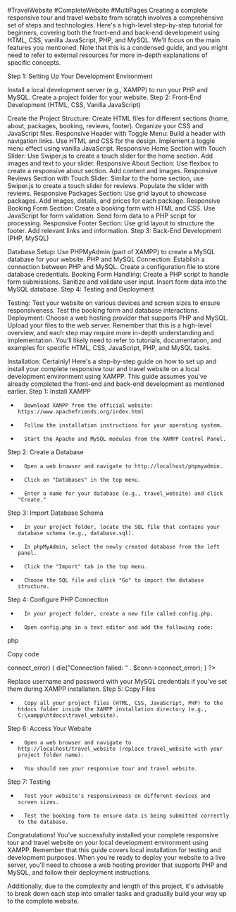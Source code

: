 #TravelWebsite #CompleteWebsite #MultiPages
Creating a complete responsive tour and travel website from scratch involves a comprehensive set of steps and technologies. Here's a high-level step-by-step tutorial for beginners, covering both the front-end and back-end development using HTML, CSS, vanilla JavaScript, PHP, and MySQL. We'll focus on the main features you mentioned. Note that this is a condensed guide, and you might need to refer to external resources for more in-depth explanations of specific concepts.

Step 1: Setting Up Your Development Environment

Install a local development server (e.g., XAMPP) to run your PHP and MySQL.
Create a project folder for your website.
Step 2: Front-End Development (HTML, CSS, Vanilla JavaScript)

Create the Project Structure:
Create HTML files for different sections (home, about, packages, booking, reviews, footer).
Organize your CSS and JavaScript files.
Responsive Header with Toggle Menu:
Build a header with navigation links.
Use HTML and CSS for the design.
Implement a toggle menu effect using vanilla JavaScript.
Responsive Home Section with Touch Slider:
Use Swiper.js to create a touch slider for the home section.
Add images and text to your slider.
Responsive About Section:
Use flexbox to create a responsive about section.
Add content and images.
Responsive Reviews Section with Touch Slider:
Similar to the home section, use Swiper.js to create a touch slider for reviews.
Populate the slider with reviews.
Responsive Packages Section:
Use grid layout to showcase packages.
Add images, details, and prices for each package.
Responsive Booking Form Section:
Create a booking form with HTML and CSS.
Use JavaScript for form validation.
Send form data to a PHP script for processing.
Responsive Footer Section:
Use grid layout to structure the footer.
Add relevant links and information.
Step 3: Back-End Development (PHP, MySQL)

Database Setup:
Use PHPMyAdmin (part of XAMPP) to create a MySQL database for your website.
PHP and MySQL Connection:
Establish a connection between PHP and MySQL.
Create a configuration file to store database credentials.
Booking Form Handling:
Create a PHP script to handle form submissions.
Sanitize and validate user input.
Insert form data into the MySQL database.
Step 4: Testing and Deployment

Testing:
Test your website on various devices and screen sizes to ensure responsiveness.
Test the booking form and database interactions.
Deployment:
Choose a web hosting provider that supports PHP and MySQL.
Upload your files to the web server.
Remember that this is a high-level overview, and each step may require more in-depth understanding and implementation. You'll likely need to refer to tutorials, documentation, and examples for specific HTML, CSS, JavaScript, PHP, and MySQL tasks.

Installation:
Certainly! Here's a step-by-step guide on how to set up and install your complete responsive tour and travel website on a local development environment using XAMPP. This guide assumes you've already completed the front-end and back-end development as mentioned earlier.
Step 1: Install XAMPP
* 		Download XAMPP from the official website: https://www.apachefriends.org/index.html
* 		Follow the installation instructions for your operating system.
* 		Start the Apache and MySQL modules from the XAMPP Control Panel.
Step 2: Create a Database
* 		Open a web browser and navigate to http://localhost/phpmyadmin.
* 		Click on "Databases" in the top menu.
* 		Enter a name for your database (e.g., travel_website) and click "Create."
Step 3: Import Database Schema
* 		In your project folder, locate the SQL file that contains your database schema (e.g., database.sql).
* 		In phpMyAdmin, select the newly created database from the left panel.
* 		Click the "Import" tab in the top menu.
* 		Choose the SQL file and click "Go" to import the database structure.
Step 4: Configure PHP Connection
* 		In your project folder, create a new file called config.php.
* 		Open config.php in a text editor and add the following code:
php

Copy code
<?php
$host = "localhost";
$username = "root";
$password = "";
$database = "travel_website";

$conn = new mysqli($host, $username, $password, $database);

if ($conn->connect_error) {
    die("Connection failed: " . $conn->connect_error);
}
?>
Replace username and password with your MySQL credentials if you've set them during XAMPP installation.
Step 5: Copy Files
* 		Copy all your project files (HTML, CSS, JavaScript, PHP) to the htdocs folder inside the XAMPP installation directory (e.g., C:\xampp\htdocs\travel_website).
Step 6: Access Your Website
* 		Open a web browser and navigate to http://localhost/travel_website (replace travel_website with your project folder name).
* 		You should see your responsive tour and travel website.
Step 7: Testing
* 		Test your website's responsiveness on different devices and screen sizes.
* 		Test the booking form to ensure data is being submitted correctly to the database.
Congratulations! You've successfully installed your complete responsive tour and travel website on your local development environment using XAMPP. Remember that this guide covers local installation for testing and development purposes. When you're ready to deploy your website to a live server, you'll need to choose a web hosting provider that supports PHP and MySQL, and follow their deployment instructions.

Additionally, due to the complexity and length of this project, it's advisable to break down each step into smaller tasks and gradually build your way up to the complete website.
